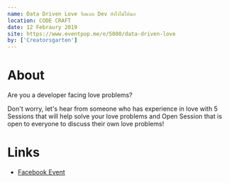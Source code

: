 ```yaml
---
name: Data Driven Love จีบแบบ Dev ยังไงไม่ให้นก
location: CODE CRAFT
date: 12 Febraury 2019
site: https://www.eventpop.me/e/5080/data-driven-love
by: ['Creatorsgarten']
---
```


# About

Are you a developer facing love problems?

Don't worry, let's hear from someone who has experience in love with 5 Sessions that will help solve your love problems and Open Session that is open to everyone to discuss their own love problems!

# Links

- [Facebook Event](https://www.facebook.com/events/348223013213549/)
